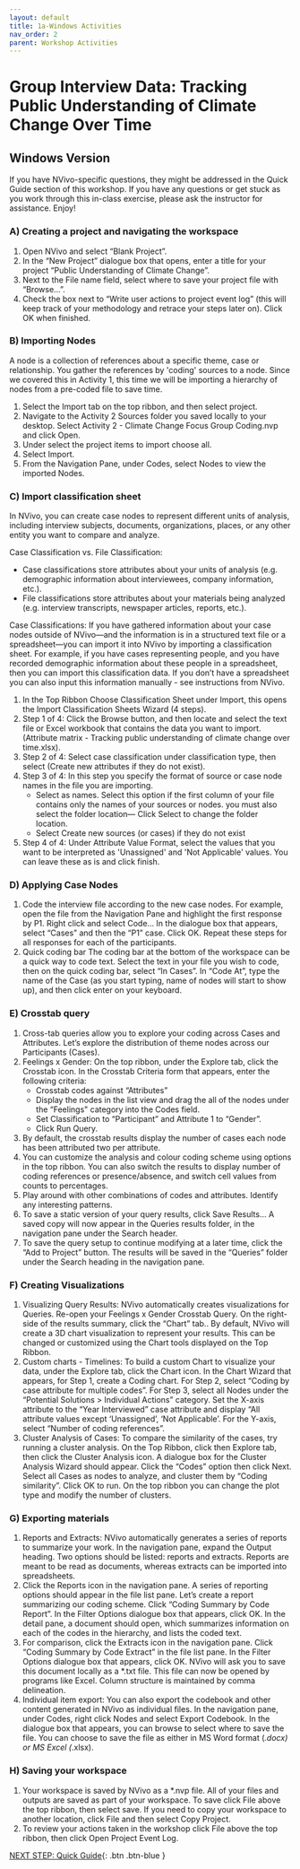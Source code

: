 ```yaml
---
layout: default
title: 1a-Windows Activities
nav_order: 2
parent: Workshop Activities
---
```


# Group Interview Data: Tracking Public Understanding of Climate Change Over Time
## Windows Version

If you have NVivo-specific questions, they might be addressed in the Quick Guide section of this workshop. If you have any questions or get stuck as you work through this in-class exercise, please ask the instructor for assistance. Enjoy!

### A) Creating a project and navigating the workspace

1.  Open NVivo and select “Blank Project”.
2.  In the “New Project” dialogue box that opens, enter a title for your project “Public Understanding of Climate Change”.
3.  Next to the File name field, select where to save your project file with “Browse…”.
4.  Check the box next to “Write user actions to project event log” (this will keep track of your methodology and retrace your steps later on). Click OK when finished.

### B) Importing Nodes

A node is a collection of references about a specific theme, case or relationship. You gather the references by 'coding' sources to a node. Since we covered this in Activity 1, this time we will be importing a hierarchy of nodes from a pre-coded file to save time.

1.  Select the Import tab on the top ribbon, and then select project.
2.  Navigate to the Activity 2 Sources folder you saved locally to your desktop. Select Activity 2 - Climate Change Focus Group Coding.nvp and click Open.
3.  Under select the project items to import choose all.
4.  Select Import.
5.  From the Navigation Pane, under Codes, select Nodes to view the imported Nodes.

### C) Import classification sheet

In NVivo, you can create case nodes to represent different units of analysis, including interview subjects, documents, organizations, places, or any other entity you want to compare and analyze.

Case Classification vs. File Classification:
-   Case classifications store attributes about your units of analysis (e.g. demographic information about interviewees, company information, etc.).
-   File classifications store attributes about your materials being analyzed (e.g. interview transcripts, newspaper articles, reports, etc.).

Case Classifications: If you have gathered information about your case nodes outside of NVivo—and the information is in a structured text file or a spreadsheet—you can import it into NVivo by importing a classification sheet. For example, if you have cases representing people, and you have recorded demographic information about these people in a spreadsheet, then you can import this classification data. If you don’t have a spreadsheet you can also input this information manually - see instructions from NVivo.

1.  In the Top Ribbon Choose Classification Sheet under Import, this opens the Import Classification Sheets Wizard (4 steps).
2.  Step 1 of 4: Click the Browse button, and then locate and select the text file or Excel workbook that contains the data you want to import. (Attribute matrix - Tracking public understanding of climate change over time.xlsx).
3.  Step 2 of 4: Select case classification under classification type, then select (Create new attributes if they do not exist).
4.  Step 3 of 4: In this step you specify the format of source or case node names in the file you are importing.
    -   Select as names. Select this option if the first column of your file contains only the names of your sources or nodes. you must also select the folder location— Click Select to change the folder location.
    -   Select Create new sources (or cases) if they do not exist
5.  Step 4 of 4: Under Attribute Value Format, select the values that you want to be interpreted as 'Unassigned' and 'Not Applicable' values. You can leave these as is and click finish.

### D) Applying Case Nodes

1.  Code the interview file according to the new case nodes. For example, open the file from the Navigation Pane and highlight the first response by P1. Right click and select Code… In the dialogue box that appears, select “Cases” and then the “P1” case. Click OK. Repeat these steps for all responses for each of the participants.
2.  Quick coding bar  The coding bar at the bottom of the workspace can be a quick way to code text. Select the text in your file you wish to code, then on the quick coding bar, select “In Cases”. In “Code At”, type the name of the Case (as you start typing, name of nodes will start to show up), and then click enter on your keyboard.

### E) Crosstab query

1.  Cross-tab queries allow you to explore your coding across Cases and Attributes. Let’s explore the distribution of theme nodes across our Participants (Cases).
2.  Feelings x Gender: On the top ribbon, under the Explore tab, click the Crosstab icon. In the Crosstab Criteria form that appears, enter the following criteria:
    -   Crosstab codes against “Attributes”
    -   Display the nodes in the list view and drag the all of the nodes under the “Feelings" category into the Codes field.
    -   Set Classification to “Participant” and Attribute 1 to “Gender”.
    -   Click Run Query.
3.  By default, the crosstab results display the number of cases each node has been attributed two per attribute.
4.  You can customize the analysis and colour coding scheme using options in the top ribbon. You can also switch the results to display number of coding references or presence/absence, and switch cell values from counts to percentages.
5.  Play around with other combinations of codes and attributes. Identify any interesting patterns.
6.  To save a static version of your query results, click Save Results...  A saved copy will now appear in the Queries results folder, in the navigation pane under the Search header.
7.  To save the query setup to continue modifying at a later time, click the “Add to Project” button. The results will be saved in the “Queries” folder under the Search heading in the navigation pane.

### F) Creating Visualizations

1.  Visualizing Query Results: NVivo automatically creates visualizations for Queries. Re-open your Feelings x Gender Crosstab  Query. On the right-side of the results summary, click the “Chart” tab.. By default, NVivo will create a 3D chart visualization to represent your results. This can be changed or customized using the Chart tools displayed on the Top Ribbon.
2.  Custom charts - Timelines: To build a custom Chart to visualize your data, under the Explore tab, click the Chart icon. In the Chart Wizard that appears, for Step 1, create a Coding chart. For Step 2, select “Coding by case attribute for multiple codes”. For Step 3, select all Nodes under the “Potential Solutions > Individual Actions” category. Set the X-axis attribute to the “Year Interviewed” case attribute and display “All attribute values except ‘Unassigned’, ‘Not Applicable’. For the Y-axis, select “Number of coding references”.
3.  Cluster Analysis of Cases: To compare the similarity of the cases, try running a cluster analysis. On the Top Ribbon, click then Explore tab, then click the Cluster Analysis icon. A dialogue box for the Cluster Analysis Wizard should appear. Click the “Codes” option then click Next. Select all Cases as nodes to analyze, and cluster them by “Coding similarity”. Click OK to run.  On the top ribbon you can change the plot type and modify the number of clusters.

### G) Exporting materials

1.  Reports and Extracts: NVivo automatically generates a series of reports to summarize your work. In the navigation pane, expand the Output heading. Two options should be listed: reports and extracts. Reports are meant to be read as documents, whereas extracts can be imported into spreadsheets.
2.  Click the Reports icon in the navigation pane. A series of reporting options should appear in the file list pane. Let’s create a report summarizing our coding scheme. Click “Coding Summary by Code Report”. In the Filter Options dialogue box that appears, click OK. In the detail pane, a document should open, which summarizes information on each of the codes in the hierarchy, and lists the coded text.
3.  For comparison, click the Extracts icon in the navigation pane. Click “Coding Summary by Code Extract” in the file list pane. In the Filter Options dialogue box that appears, click OK. NVivo will ask you to save this document locally as a *.txt file. This file can now be opened by programs like Excel. Column structure is maintained by comma delineation.
4.  Individual item export: You can also export the codebook and other content generated in NVivo as individual files. In the navigation pane, under Codes, right click Nodes and select Export Codebook. In the dialogue box that appears, you can browse to select where to save the file. You can choose to save the file as either in MS Word format (*.docx) or MS Excel (*.xlsx).

### H) Saving your workspace

1.  Your workspace is saved by NVivo as a *.nvp file. All of your files and outputs are saved as part of your workspace. To save click File above the top ribbon, then select save. If you need to copy your workspace to another location, click File and then select Copy Project.
2.  To review your actions taken in the workshop click File above the top ribbon, then click Open Project Event Log.

[NEXT STEP: Quick Guide](tips.html){: .btn .btn-blue }
